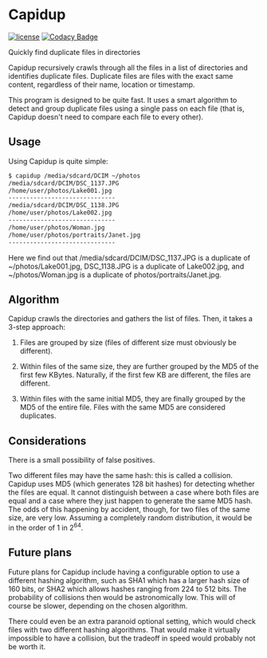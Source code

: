 # Capidup

[![license](https://img.shields.io/badge/license-GPLv3+-blue.svg)](LICENSE)
[![Codacy Badge](https://api.codacy.com/project/badge/Grade/15155f1c5c454678923f5fb79401d151)](https://www.codacy.com/app/israel-lugo/capidup)

Quickly find duplicate files in directories

Capidup recursively crawls through all the files in a list of directories and
identifies duplicate files. Duplicate files are files with the exact same
content, regardless of their name, location or timestamp.

This program is designed to be quite fast. It uses a smart algorithm to detect
and group duplicate files using a single pass on each file (that is, Capidup
doesn't need to compare each file to every other).

## Usage

Using Capidup is quite simple:

```bash
$ capidup /media/sdcard/DCIM ~/photos
/media/sdcard/DCIM/DSC_1137.JPG
/home/user/photos/Lake001.jpg
------------------------------
/media/sdcard/DCIM/DSC_1138.JPG
/home/user/photos/Lake002.jpg
------------------------------
/home/user/photos/Woman.jpg
/home/user/photos/portraits/Janet.jpg
------------------------------
```

Here we find out that /media/sdcard/DCIM/DSC_1137.JPG is a duplicate of
~/photos/Lake001.jpg, DSC_1138.JPG is a duplicate of Lake002.jpg, and
~/photos/Woman.jpg is a duplicate of photos/portraits/Janet.jpg.

## Algorithm

Capidup crawls the directories and gathers the list of files. Then, it takes a
3-step approach:

 1. Files are grouped by size (files of different size must obviously be
    different).
 
 1. Within files of the same size, they are further grouped by the MD5 of the
    first few KBytes. Naturally, if the first few KB are different, the files
    are different.
 
 1. Within files with the same initial MD5, they are finally grouped by the MD5
    of the entire file. Files with the same MD5 are considered duplicates.

## Considerations

There is a small possibility of false positives.

Two different files may have the same hash: this is called a collision.
Capidup uses MD5 (which generates 128 bit hashes) for detecting whether the
files are equal. It cannot distinguish between a case where both files are
equal and a case where they just happen to generate the same MD5 hash. The odds
of this happening by accident, though, for two files of the same size, are very
low. Assuming a completely random distribution, it would be in the order of 1
in 2<sup>64</sup>.

## Future plans

Future plans for Capidup include having a configurable option to use a
different hashing algorithm, such as SHA1 which has a larger hash size of 160
bits, or SHA2 which allows hashes ranging from 224 to 512 bits. The probability
of collisions then would be astronomically low. This will of course be slower,
depending on the chosen algorithm.

There could even be an extra paranoid optional setting, which would check files
with two different hashing algorithms. That would make it virtually impossible
to have a collision, but the tradeoff in speed would probably not be worth it.

